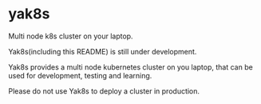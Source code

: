 # yak8s
Multi node k8s cluster on your laptop.

Yak8s(including this README) is still under development.

Yak8s provides a multi node kubernetes cluster on you laptop, that can be used for development, testing and learning.

Please do not use Yak8s to deploy a cluster in production. 
